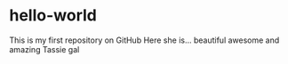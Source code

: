 # hello-world
This is my first repository on GitHub
Here she is... beautiful awesome and amazing Tassie gal

